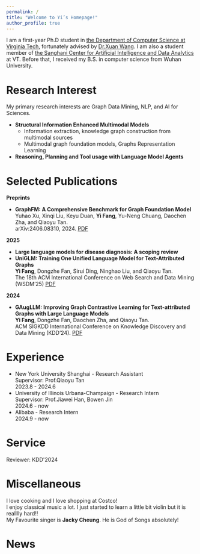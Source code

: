 ```yaml
---
permalink: /
title: "Welcome to Yi’s Homepage!"
author_profile: true
---
```

I am a first-year Ph.D student in [the Department of Computer Science at Virginia Tech](https://cs.vt.edu/), fortunately advised by [Dr.Xuan Wang](https://xuanwang91.github.io/). I am also a student member of [the Sanghani Center for Artificial Intelligence and Data Analytics](https://sanghani.cs.vt.edu/) at VT. Before that, I received my B.S. in computer science from Wuhan University.


# Research Interest
My primary research interests are Graph Data Mining, NLP, and AI for Sciences. <br>
- **Structural Information Enhanced Multimodal Models**<br>
  * Information extraction, knowledge graph construction from multimodal sources<br>
  * Multimodal graph foundation models, Graphs Representation Learning<br>
- **Reasoning, Planning and Tool usage with Language Model Agents**<br>


# Selected Publications
**Preprints**
- **GraphFM: A Comprehensive Benchmark for Graph Foundation Model**<br>
  Yuhao Xu, Xinqi Liu, Keyu Duan, **Yi Fang**, Yu-Neng Chuang, Daochen Zha, and Qiaoyu Tan. <br>
  arXiv:2406.08310, 2024. [PDF](https://arxiv.org/abs/2406.08310) <br>

**2025**
- **Large language models for disease diagnosis: A scoping review**
- **UniGLM: Training One Unified Language Model for Text-Attributed Graphs**<br>
  **Yi Fang**, Dongzhe Fan, Sirui Ding, Ninghao Liu, and Qiaoyu Tan. <br>
  The 18th ACM International Conference on Web Search and Data Mining (WSDM’25) [PDF](https://arxiv.org/abs/2406.12052)
  
**2024**
- **GAugLLM: Improving Graph Contrastive Learning for Text-attributed Graphs with Large Language Models**<br>
  **Yi Fang**, Dongzhe Fan, Daochen Zha, and Qiaoyu Tan.<br>
  ACM SIGKDD International Conference on Knowledge Discovery and Data Mining (KDD’24). [PDF](https://arxiv.org/abs/2406.11945)
  


# Experience
- New York University Shanghai - Research Assistant<br>
  Supervisor: Prof.Qiaoyu Tan<br>
  2023.8 - 2024.6
- University of Illinois Urbana-Champaign - Research Intern<br>
  Supervisor: Prof.Jiawei Han, Bowen Jin<br>
  2024.6 - now
- Alibaba - Research Intern<br>
  2024.9 - now

# Service
Reviewer: KDD'2024

# Miscellaneous
I love cooking and I love shopping at Costco! <br>
I enjoy classical music a lot. I just started to learn a little bit violin but it is realllly hard!!<br>
My Favourite singer is **Jacky Cheung**. He is God of Songs absolutely!



# News
